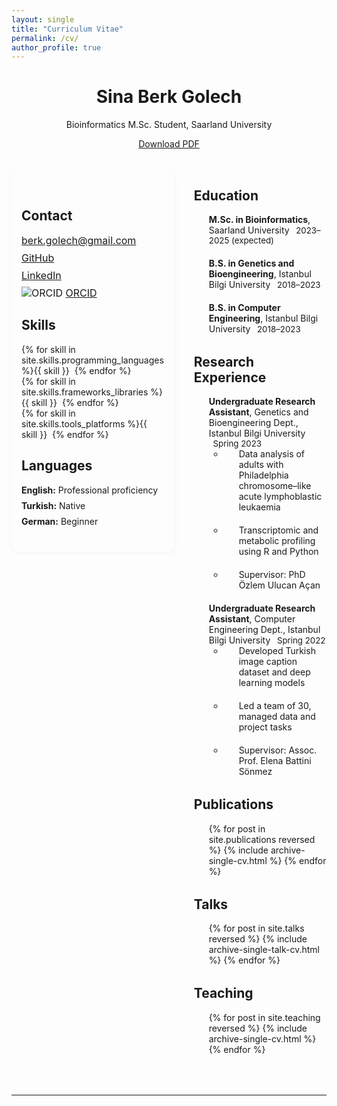 ```yaml
---
layout: single
title: "Curriculum Vitae"
permalink: /cv/
author_profile: true
---
```


<div class="cv-header">
  <h1>Sina Berk Golech</h1>
  <p>Bioinformatics M.Sc. Student, Saarland University</p>
  <a href="/SinaBerkGolech_CV.pdf" class="btn btn--primary" target="_blank"><i class="fas fa-file-pdf"></i> Download PDF</a>
</div>

<div class="cv-grid">
  <div class="cv-left">
    <h2>Contact</h2>
    <ul class="cv-contact">
      <li><i class="fas fa-envelope"></i> <a href="mailto:berk.golech@gmail.com">berk.golech@gmail.com</a></li>
      <li><i class="fab fa-github"></i> <a href="https://github.com/SinaBerkGolech" target="_blank">GitHub</a></li>
      <li><i class="fab fa-linkedin"></i> <a href="https://linkedin.com/in/sinaberkgolech" target="_blank">LinkedIn</a></li>
      <li><img src="https://orcid.org/sites/default/files/images/orcid_16x16.png" alt="ORCID"> <a href="https://orcid.org/0000-0003-1443-1103" target="_blank">ORCID</a></li>
    </ul>
    <h2>Skills</h2>
    <div class="cv-skills">
      <div>{% for skill in site.skills.programming_languages %}<span class="label label--primary">{{ skill }}</span> {% endfor %}</div>
      <div>{% for skill in site.skills.frameworks_libraries %}<span class="label label--info">{{ skill }}</span> {% endfor %}</div>
      <div>{% for skill in site.skills.tools_platforms %}<span class="label label--success">{{ skill }}</span> {% endfor %}</div>
    </div>
    <h2>Languages</h2>
    <ul class="cv-languages">
      <li><strong>English:</strong> Professional proficiency</li>
      <li><strong>Turkish:</strong> Native</li>
      <li><strong>German:</strong> Beginner</li>
    </ul>
  </div>
  <div class="cv-right">
    <section>
      <h2>Education</h2>
      <ul class="timeline">
        <li><strong>M.Sc. in Bioinformatics</strong>, Saarland University <span class="timeline-date">2023–2025 (expected)</span></li>
        <li><strong>B.S. in Genetics and Bioengineering</strong>, Istanbul Bilgi University <span class="timeline-date">2018–2023</span></li>
        <li><strong>B.S. in Computer Engineering</strong>, Istanbul Bilgi University <span class="timeline-date">2018–2023</span></li>
      </ul>
    </section>
    <section>
      <h2>Research Experience</h2>
      <ul class="timeline">
        <li>
          <strong>Undergraduate Research Assistant</strong>, Genetics and Bioengineering Dept., Istanbul Bilgi University <span class="timeline-date">Spring 2023</span>
          <ul>
            <li>Data analysis of adults with Philadelphia chromosome–like acute lymphoblastic leukaemia</li>
            <li>Transcriptomic and metabolic profiling using R and Python</li>
            <li>Supervisor: PhD Özlem Ulucan Açan</li>
          </ul>
        </li>
        <li>
          <strong>Undergraduate Research Assistant</strong>, Computer Engineering Dept., Istanbul Bilgi University <span class="timeline-date">Spring 2022</span>
          <ul>
            <li>Developed Turkish image caption dataset and deep learning models</li>
            <li>Led a team of 30, managed data and project tasks</li>
            <li>Supervisor: Assoc. Prof. Elena Battini Sönmez</li>
          </ul>
        </li>
      </ul>
    </section>
    <section>
      <h2>Publications</h2>
      <ul>{% for post in site.publications reversed %}
        {% include archive-single-cv.html %}
      {% endfor %}</ul>
    </section>
    <section>
      <h2>Talks</h2>
      <ul>{% for post in site.talks reversed %}
        {% include archive-single-talk-cv.html  %}
      {% endfor %}</ul>
    </section>
    <section>
      <h2>Teaching</h2>
      <ul>{% for post in site.teaching reversed %}
        {% include archive-single-cv.html %}
      {% endfor %}</ul>
    </section>
  </div>
</div>

---

<style>
.cv-header {
  text-align: center;
  margin-bottom: 2rem;
}
.cv-header .btn {
  margin-top: 1rem;
}
.cv-grid {
  display: grid;
  grid-template-columns: 1fr 2fr;
  gap: 2rem;
  align-items: flex-start;
  margin: 2rem 0;
}
.cv-left {
  background: var(--bg-color);
  border-radius: 12px;
  padding: 2rem 1rem;
  box-shadow: 0 2px 8px rgba(0,0,0,0.04);
}
.cv-contact {
  list-style: none;
  padding: 0;
  margin: 0 0 1.5rem 0;
}
.cv-contact li {
  margin-bottom: 0.5rem;
  font-size: 1rem;
}
.cv-skills .label {
  margin: 0.15rem 0.25rem 0.15rem 0;
}
.cv-languages {
  list-style: none;
  padding: 0;
  margin: 0;
}
.cv-languages li {
  margin-bottom: 0.5rem;
}
.cv-right section {
  margin-bottom: 2rem;
}
.timeline {
  list-style: none;
  padding: 0;
  margin: 0;
}
.timeline li {
  margin-bottom: 1.25rem;
  position: relative;
  padding-left: 1.5rem;
}
.timeline-date {
  color: var(--masthead-link-color);
  font-size: 0.95em;
  margin-left: 0.5em;
}
@media (max-width: 900px) {
  .cv-grid {
    grid-template-columns: 1fr;
  }
  .cv-left {
    margin-bottom: 2rem;
  }
}
</style>
